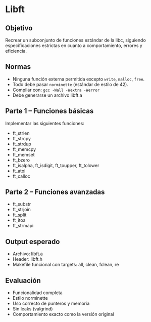 # Libft

## Objetivo

Recrear un subconjunto de funciones estándar de la libc, siguiendo especificaciones estrictas en cuanto a comportamiento, errores y eficiencia.

## Normas

- Ninguna función externa permitida excepto `write`, `malloc`, `free`.
- Todo debe pasar `norminette` (estándar de estilo de 42).
- Compilar con: `gcc -Wall -Wextra -Werror`
- Debe generarse un archivo libft.a

## Parte 1 – Funciones básicas

Implementar las siguientes funciones:

- ft_strlen
- ft_strcpy
- ft_strdup
- ft_memcpy
- ft_memset
- ft_bzero
- ft_isalpha, ft_isdigit, ft_toupper, ft_tolower
- ft_atoi
- ft_calloc

## Parte 2 – Funciones avanzadas

- ft_substr
- ft_strjoin
- ft_split
- ft_itoa
- ft_strmapi

## Output esperado

- Archivo: libft.a
- Header: libft.h
- Makefile funcional con targets: all, clean, fclean, re

## Evaluación

- Funcionalidad completa
- Estilo norminette
- Uso correcto de punteros y memoria
- Sin leaks (valgrind)
- Comportamiento exacto como la versión original

